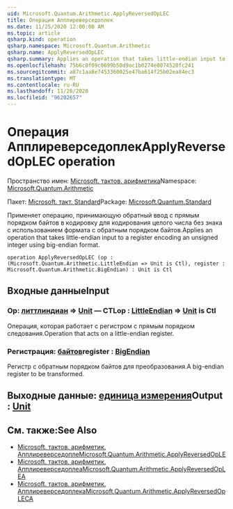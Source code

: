 ```yaml
---
uid: Microsoft.Quantum.Arithmetic.ApplyReversedOpLEC
title: Операция Апплиреверседоплек
ms.date: 11/25/2020 12:00:00 AM
ms.topic: article
qsharp.kind: operation
qsharp.namespace: Microsoft.Quantum.Arithmetic
qsharp.name: ApplyReversedOpLEC
qsharp.summary: Applies an operation that takes little-endian input to a register encoding an unsigned integer using big-endian format.
ms.openlocfilehash: 75b6c0f09c0699b50d9ac1b0274e8074520fc241
ms.sourcegitcommit: a87c1aa8e7453360025e47ba614f25b02ea84ec3
ms.translationtype: MT
ms.contentlocale: ru-RU
ms.lasthandoff: 11/26/2020
ms.locfileid: "96202657"
---
```

# <a name="applyreversedoplec-operation"></a><span data-ttu-id="bec3d-102">Операция Апплиреверседоплек</span><span class="sxs-lookup"><span data-stu-id="bec3d-102">ApplyReversedOpLEC operation</span></span>

<span data-ttu-id="bec3d-103">Пространство имен: [Microsoft. тактов. арифметика](xref:Microsoft.Quantum.Arithmetic)</span><span class="sxs-lookup"><span data-stu-id="bec3d-103">Namespace: [Microsoft.Quantum.Arithmetic](xref:Microsoft.Quantum.Arithmetic)</span></span>

<span data-ttu-id="bec3d-104">Пакет: [Microsoft. такт. Standard](https://nuget.org/packages/Microsoft.Quantum.Standard)</span><span class="sxs-lookup"><span data-stu-id="bec3d-104">Package: [Microsoft.Quantum.Standard](https://nuget.org/packages/Microsoft.Quantum.Standard)</span></span>


<span data-ttu-id="bec3d-105">Применяет операцию, принимающую обратный ввод с прямым порядком байтов в кодировку для кодирования целого числа без знака с использованием формата с обратным порядком байтов.</span><span class="sxs-lookup"><span data-stu-id="bec3d-105">Applies an operation that takes little-endian input to a register encoding an unsigned integer using big-endian format.</span></span>

```qsharp
operation ApplyReversedOpLEC (op : (Microsoft.Quantum.Arithmetic.LittleEndian => Unit is Ctl), register : Microsoft.Quantum.Arithmetic.BigEndian) : Unit is Ctl
```


## <a name="input"></a><span data-ttu-id="bec3d-106">Входные данные</span><span class="sxs-lookup"><span data-stu-id="bec3d-106">Input</span></span>

### <a name="op--littleendian--unit--is-ctl"></a><span data-ttu-id="bec3d-107">Op: [литтлиндиан](xref:Microsoft.Quantum.Arithmetic.LittleEndian) => [Unit](xref:microsoft.quantum.lang-ref.unit)  — CTL</span><span class="sxs-lookup"><span data-stu-id="bec3d-107">op : [LittleEndian](xref:Microsoft.Quantum.Arithmetic.LittleEndian) => [Unit](xref:microsoft.quantum.lang-ref.unit)  is Ctl</span></span>

<span data-ttu-id="bec3d-108">Операция, которая работает с регистром с прямым порядком следования.</span><span class="sxs-lookup"><span data-stu-id="bec3d-108">Operation that acts on a little-endian register.</span></span>


### <a name="register--bigendian"></a><span data-ttu-id="bec3d-109">Регистрация: [байтов](xref:Microsoft.Quantum.Arithmetic.BigEndian)</span><span class="sxs-lookup"><span data-stu-id="bec3d-109">register : [BigEndian](xref:Microsoft.Quantum.Arithmetic.BigEndian)</span></span>

<span data-ttu-id="bec3d-110">Регистр с обратным порядком байтов для преобразования.</span><span class="sxs-lookup"><span data-stu-id="bec3d-110">A big-endian register to be transformed.</span></span>



## <a name="output--unit"></a><span data-ttu-id="bec3d-111">Выходные данные: [единица измерения](xref:microsoft.quantum.lang-ref.unit)</span><span class="sxs-lookup"><span data-stu-id="bec3d-111">Output : [Unit](xref:microsoft.quantum.lang-ref.unit)</span></span>



## <a name="see-also"></a><span data-ttu-id="bec3d-112">См. также:</span><span class="sxs-lookup"><span data-stu-id="bec3d-112">See Also</span></span>

- [<span data-ttu-id="bec3d-113">Microsoft. тактов. арифметик. Апплиреверседопле</span><span class="sxs-lookup"><span data-stu-id="bec3d-113">Microsoft.Quantum.Arithmetic.ApplyReversedOpLE</span></span>](xref:Microsoft.Quantum.Arithmetic.ApplyReversedOpLE)
- [<span data-ttu-id="bec3d-114">Microsoft. тактов. арифметик. Апплиреверседоплеа</span><span class="sxs-lookup"><span data-stu-id="bec3d-114">Microsoft.Quantum.Arithmetic.ApplyReversedOpLEA</span></span>](xref:Microsoft.Quantum.Arithmetic.ApplyReversedOpLEA)
- [<span data-ttu-id="bec3d-115">Microsoft. тактов. арифметик. Апплиреверседоплека</span><span class="sxs-lookup"><span data-stu-id="bec3d-115">Microsoft.Quantum.Arithmetic.ApplyReversedOpLECA</span></span>](xref:Microsoft.Quantum.Arithmetic.ApplyReversedOpLECA)